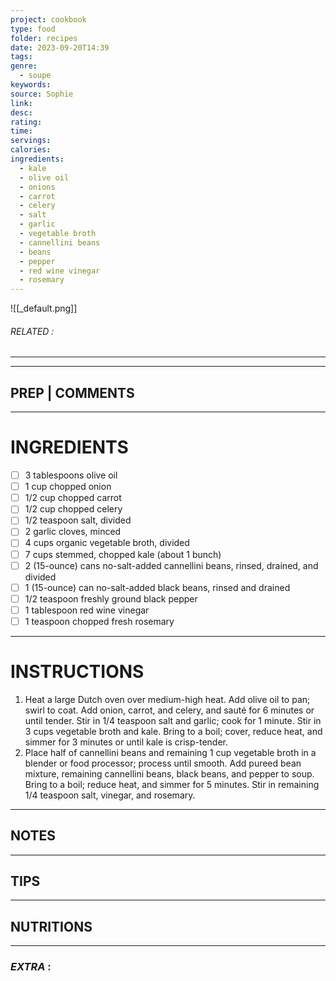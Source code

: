 ```yaml
---
project: cookbook
type: food
folder: recipes
date: 2023-09-20T14:39
tags: 
genre:
  - soupe
keywords: 
source: Sophie
link: 
desc: 
rating: 
time: 
servings: 
calories: 
ingredients:
  - kale
  - olive oil
  - onions
  - carrot
  - celery
  - salt
  - garlic
  - vegetable broth
  - cannellini beans
  - beans
  - pepper
  - red wine vinegar
  - rosemary
---
```


![[_default.png]]
###### *RELATED* : 
---


---
## PREP | COMMENTS



---
# INGREDIENTS

- [ ] 3 tablespoons olive oil
- [ ] 1 cup chopped onion
- [ ] 1/2 cup chopped carrot
- [ ] 1/2 cup chopped celery
- [ ] 1/2 teaspoon salt, divided
- [ ] 2 garlic cloves, minced
- [ ] 4 cups organic vegetable broth, divided
- [ ] 7 cups stemmed, chopped kale (about 1 bunch)
- [ ] 2 (15-ounce) cans no-salt-added cannellini beans, rinsed, drained, and divided
- [ ] 1 (15-ounce) can no-salt-added black beans, rinsed and drained
- [ ] 1/2 teaspoon freshly ground black pepper
- [ ] 1 tablespoon red wine vinegar
- [ ] 1 teaspoon chopped fresh rosemary

---
# INSTRUCTIONS

1. Heat a large Dutch oven over medium-high heat. Add olive oil to pan; swirl to coat. Add onion, carrot, and celery, and sauté for 6 minutes or until tender. Stir in 1/4 teaspoon salt and garlic; cook for 1 minute. Stir in 3 cups vegetable broth and kale. Bring to a boil; cover, reduce heat, and simmer for 3 minutes or until kale is crisp-tender.
2. Place half of cannellini beans and remaining 1 cup vegetable broth in a blender or food processor; process until smooth. Add pureed bean mixture, remaining cannellini beans, black beans, and pepper to soup. Bring to a boil; reduce heat, and simmer for 5 minutes. Stir in remaining 1/4 teaspoon salt, vinegar, and rosemary.

---
## NOTES



---
## TIPS



---
## NUTRITIONS



---
### *EXTRA* :



